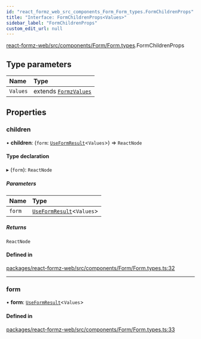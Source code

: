 ```yaml
---
id: "react_formz_web_src_components_Form_Form_types.FormChildrenProps"
title: "Interface: FormChildrenProps<Values>"
sidebar_label: "FormChildrenProps"
custom_edit_url: null
---
```


[react-formz-web/src/components/Form/Form.types](../modules/react_formz_web_src_components_Form_Form_types.md).FormChildrenProps

## Type parameters

| Name | Type |
| :------ | :------ |
| `Values` | extends [`FormzValues`](../modules/react_formz_src_types_form.md#formzvalues) |

## Properties

### children

• **children**: (`form`: [`UseFormResult`](react_formz_src_hooks_forms_useForm.UseFormResult.md)<`Values`\>) => `ReactNode`

#### Type declaration

▸ (`form`): `ReactNode`

##### Parameters

| Name | Type |
| :------ | :------ |
| `form` | [`UseFormResult`](react_formz_src_hooks_forms_useForm.UseFormResult.md)<`Values`\> |

##### Returns

`ReactNode`

#### Defined in

[packages/react-formz-web/src/components/Form/Form.types.ts:32](https://github.com/ZerryStack/react-formz/blob/main/packages/react-formz-web/src/components/Form/Form.types.ts#L32)

___

### form

• **form**: [`UseFormResult`](react_formz_src_hooks_forms_useForm.UseFormResult.md)<`Values`\>

#### Defined in

[packages/react-formz-web/src/components/Form/Form.types.ts:33](https://github.com/ZerryStack/react-formz/blob/main/packages/react-formz-web/src/components/Form/Form.types.ts#L33)

